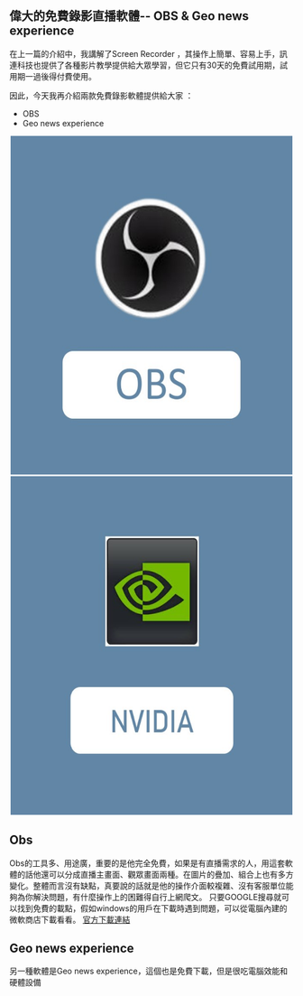 ## 偉大的免費錄影直播軟體-- OBS & Geo news experience

在上一篇的介紹中，我講解了Screen Recorder ，其操作上簡單、容易上手，訊連科技也提供了各種影片教學提供給大眾學習，但它只有30天的免費試用期，試用期一過後得付費使用。

因此，今天我再介紹兩款免費錄影軟體提供給大家 ：
+ OBS
+ Geo news experience

<div align="center">
<center class ="half">
    <img src="https://github.com/Emilytear1205/OBS-STUDIO/blob/main/OBS2.jpg" width = "500"/ height = "600"/>
    <img src="https://github.com/Emilytear1205/OBS-STUDIO/blob/main/NVIDIA2.jpg" width = "500"/ height = "600"/>
</center>
</div>



## Obs

Obs的工具多、用途廣，重要的是他完全免費，如果是有直播需求的人，用這套軟體的話他還可以分成直播主畫面、觀眾畫面兩種。在圖片的疊加、組合上也有多方變化。整體而言沒有缺點，真要說的話就是他的操作介面較複雜、沒有客服單位能夠為你解決問題，有什麼操作上的困難得自行上網爬文。
只要GOOGLE搜尋就可以找到免費的載點，假如windows的用戶在下載時遇到問題，可以從電腦內建的微軟商店下載看看。
[官方下載連結](https://obsproject.com/zh-cn/download)

## Geo news experience

另一種軟體是Geo news experience，這個也是免費下載，但是很吃電腦效能和硬體設備

